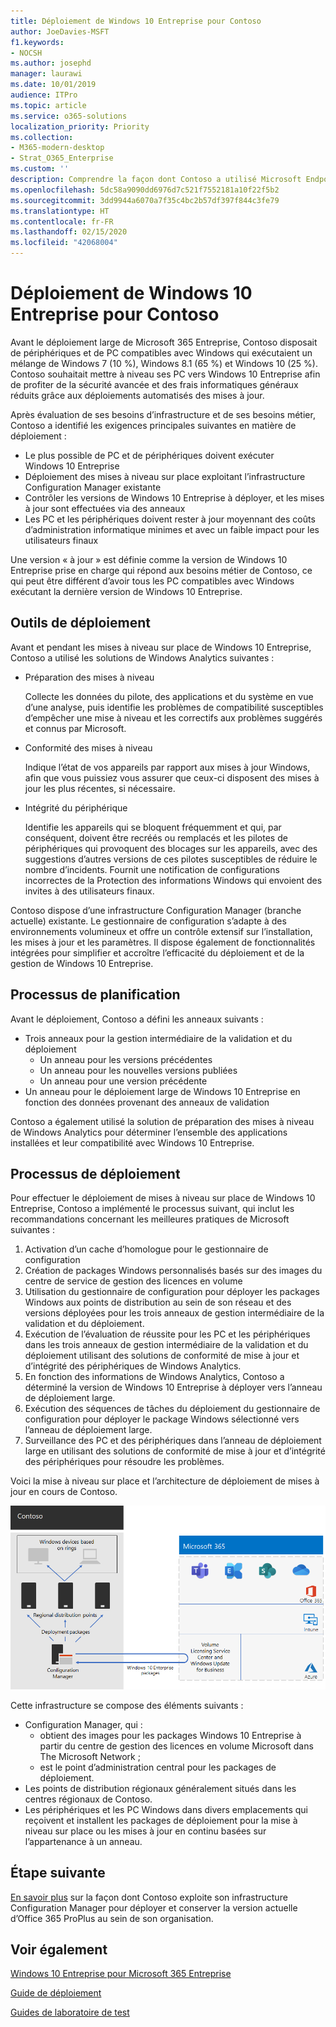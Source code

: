 ```yaml
---
title: Déploiement de Windows 10 Entreprise pour Contoso
author: JoeDavies-MSFT
f1.keywords:
- NOCSH
ms.author: josephd
manager: laurawi
ms.date: 10/01/2019
audience: ITPro
ms.topic: article
ms.service: o365-solutions
localization_priority: Priority
ms.collection:
- M365-modern-desktop
- Strat_O365_Enterprise
ms.custom: ''
description: Comprendre la façon dont Contoso a utilisé Microsoft Endpoint Configuration Manager pour déployer les mises à niveau sur place pour Windows 10 Entreprise.
ms.openlocfilehash: 5dc58a9090dd6976d7c521f7552181a10f22f5b2
ms.sourcegitcommit: 3dd9944a6070a7f35c4bc2b57df397f844c3fe79
ms.translationtype: HT
ms.contentlocale: fr-FR
ms.lasthandoff: 02/15/2020
ms.locfileid: "42068004"
---
```

# <a name="windows-10-enterprise-deployment-for-contoso"></a>Déploiement de Windows 10 Entreprise pour Contoso

Avant le déploiement large de Microsoft 365 Entreprise, Contoso disposait de périphériques et de PC compatibles avec Windows qui exécutaient un mélange de Windows 7 (10 %), Windows 8.1 (65 %) et Windows 10 (25 %). Contoso souhaitait mettre à niveau ses PC vers Windows 10 Entreprise afin de profiter de la sécurité avancée et des frais informatiques généraux réduits grâce aux déploiements automatisés des mises à jour. 

Après évaluation de ses besoins d’infrastructure et de ses besoins métier, Contoso a identifié les exigences principales suivantes en matière de déploiement :

- Le plus possible de PC et de périphériques doivent exécuter Windows 10 Entreprise
- Déploiement des mises à niveau sur place exploitant l’infrastructure Configuration Manager existante
- Contrôler les versions de Windows 10 Entreprise à déployer, et les mises à jour sont effectuées via des anneaux
- Les PC et les périphériques doivent rester à jour moyennant des coûts d’administration informatique minimes et avec un faible impact pour les utilisateurs finaux

Une version « à jour » est définie comme la version de Windows 10 Entreprise prise en charge qui répond aux besoins métier de Contoso, ce qui peut être différent d’avoir tous les PC compatibles avec Windows exécutant la dernière version de Windows 10 Entreprise.

## <a name="deployment-tools"></a>Outils de déploiement

Avant et pendant les mises à niveau sur place de Windows 10 Entreprise, Contoso a utilisé les solutions de Windows Analytics suivantes :

- Préparation des mises à niveau  

  Collecte les données du pilote, des applications et du système en vue d’une analyse, puis identifie les problèmes de compatibilité susceptibles d’empêcher une mise à niveau et les correctifs aux problèmes suggérés et connus par Microsoft.

- Conformité des mises à niveau  

  Indique l’état de vos appareils par rapport aux mises à jour Windows, afin que vous puissiez vous assurer que ceux-ci disposent des mises à jour les plus récentes, si nécessaire.

- Intégrité du périphérique  

  Identifie les appareils qui se bloquent fréquemment et qui, par conséquent, doivent être recréés ou remplacés et les pilotes de périphériques qui provoquent des blocages sur les appareils, avec des suggestions d’autres versions de ces pilotes susceptibles de réduire le nombre d’incidents. Fournit une notification de configurations incorrectes de la Protection des informations Windows qui envoient des invites à des utilisateurs finaux.
 
Contoso dispose d’une infrastructure Configuration Manager (branche actuelle) existante. Le gestionnaire de configuration s’adapte à des environnements volumineux et offre un contrôle extensif sur l’installation, les mises à jour et les paramètres. Il dispose également de fonctionnalités intégrées pour simplifier et accroître l’efficacité du déploiement et de la gestion de Windows 10 Entreprise.

## <a name="planning-process"></a>Processus de planification

Avant le déploiement, Contoso a défini les anneaux suivants :

- Trois anneaux pour la gestion intermédiaire de la validation et du déploiement 
  - Un anneau pour les versions précédentes 
  - Un anneau pour les nouvelles versions publiées
  - Un anneau pour une version précédente 
- Un anneau pour le déploiement large de Windows 10 Entreprise en fonction des données provenant des anneaux de validation

Contoso a également utilisé la solution de préparation des mises à niveau de Windows Analytics pour déterminer l’ensemble des applications installées et leur compatibilité avec Windows 10 Entreprise.

## <a name="deployment-process"></a>Processus de déploiement

Pour effectuer le déploiement de mises à niveau sur place de Windows 10 Entreprise, Contoso a implémenté le processus suivant, qui inclut les recommandations concernant les meilleures pratiques de Microsoft suivantes :

1. Activation d’un cache d’homologue pour le gestionnaire de configuration
2. Création de packages Windows personnalisés basés sur des images du centre de service de gestion des licences en volume
3. Utilisation du gestionnaire de configuration pour déployer les packages Windows aux points de distribution au sein de son réseau et des versions déployées pour les trois anneaux de gestion intermédiaire de la validation et du déploiement.
4. Exécution de l’évaluation de réussite pour les PC et les périphériques dans les trois anneaux de gestion intermédiaire de la validation et du déploiement utilisant des solutions de conformité de mise à jour et d’intégrité des périphériques de Windows Analytics.
5. En fonction des informations de Windows Analytics, Contoso a déterminé la version de Windows 10 Entreprise à déployer vers l’anneau de déploiement large.
6. Exécution des séquences de tâches du déploiement du gestionnaire de configuration pour déployer le package Windows sélectionné vers l’anneau de déploiement large.
7. Surveillance des PC et des périphériques dans l’anneau de déploiement large en utilisant des solutions de conformité de mise à jour et d’intégrité des périphériques pour résoudre les problèmes.

Voici la mise à niveau sur place et l’architecture de déploiement de mises à jour en cours de Contoso.

![Infrastructure de déploiement de Windows 10 Entreprise de Contoso](../media/contoso-win10/contoso-win10-fig1.png)

Cette infrastructure se compose des éléments suivants :

- Configuration Manager, qui :
  - obtient des images pour les packages Windows 10 Entreprise à partir du centre de gestion des licences en volume Microsoft dans The Microsoft Network ;
  - est le point d’administration central pour les packages de déploiement.
- Les points de distribution régionaux généralement situés dans les centres régionaux de Contoso.
- Les périphériques et les PC Windows dans divers emplacements qui reçoivent et installent les packages de déploiement pour la mise à niveau sur place ou les mises à jour en continu basées sur l’appartenance à un anneau.

## <a name="next-step"></a>Étape suivante

[En savoir plus](contoso-o365pp.md) sur la façon dont Contoso exploite son infrastructure Configuration Manager pour déployer et conserver la version actuelle d’Office 365 ProPlus au sein de son organisation. 

## <a name="see-also"></a>Voir également

[Windows 10 Entreprise pour Microsoft 365 Entreprise](windows10-infrastructure.md)

[Guide de déploiement](deploy-microsoft-365-enterprise.md)

[Guides de laboratoire de test](m365-enterprise-test-lab-guides.md)

